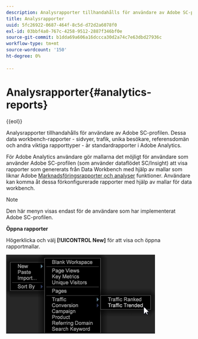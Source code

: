 ```yaml
---
description: Analysrapporter tillhandahålls för användare av Adobe SC-profilen. Dessa data workbench-rapporter - sidvyer, trafik, unika besökare, referensdomän och andra viktiga rapporttyper - är standardrapporter i Adobe Analytics.
title: Analysrapporter
uuid: 5fc26922-0687-464f-8c5d-d72d2a6078f0
exl-id: 03bbf4a0-767c-4258-9512-2887f346bf0e
source-git-commit: b1dda69a606a16dccca30d2a74c7e63dbd27936c
workflow-type: tm+mt
source-wordcount: '150'
ht-degree: 0%

---
```


# Analysrapporter{#analytics-reports}

{{eol}}

Analysrapporter tillhandahålls för användare av Adobe SC-profilen. Dessa data workbench-rapporter - sidvyer, trafik, unika besökare, referensdomän och andra viktiga rapporttyper - är standardrapporter i Adobe Analytics.

För Adobe Analytics användare gör mallarna det möjligt för användare som använder Adobe SC-profilen (som använder dataflödet SC/Insight) att visa rapporter som genererats från Data Workbench med hjälp av mallar som liknar Adobe [Marknadsföringsrapporter och analyser](https://www.adobe.com/solutions/digital-analytics/marketing-reports-analytics.html?promoid=KAUCM) funktioner. Användare kan komma åt dessa förkonfigurerade rapporter med hjälp av mallar för data workbench.

>[!NOTE]
>
>Den här menyn visas endast för de användare som har implementerat Adobe SC-profilen.

**Öppna rapporter**

Högerklicka och välj **[!UICONTROL New]** för att visa och öppna rapportmallar.

![](assets/template_reports.png)

